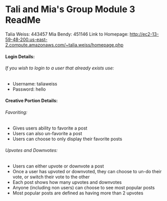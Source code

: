 # Tali and Mia's Group Module 3 ReadMe
Talia Weiss: 443457
Mia Bendy: 451146
Link to Homepage: http://ec2-13-59-48-200.us-east-2.compute.amazonaws.com/~talia.weiss/homepage.php
#### Login Details: 
###### If you wish to login to a user that already exists use:
- Username: taliaweiss
- Password: hello
#### Creative Portion Details: 
###### Favoriting:
- Gives users ability to favorite a post
- Users can also un-favorite a post 
- Users can choose to only display their favorite posts
###### Upvotes and Downvotes:
- Users can either upvote or downvote a post
- Once a user has upvoted or downvoted, they can choose to un-do their vote, or switch their vote to the other 
- Each post shows how many upvotes and downvotes 
- Anyone (including non users) can choose to see most popular posts
- Most popular posts are defined as having more than 2 upvotes


